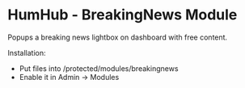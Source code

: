 HumHub - BreakingNews Module
============================

Popups a breaking news lightbox on dashboard with free content.


Installation:

* Put files into /protected/modules/breakingnews 
* Enable it in Admin -> Modules